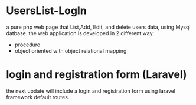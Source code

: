 # UsersList-LogIn
a pure php web page that List,Add, Edit, and delete users data, using Mysql datbase.
the web application is developed in 2 different way:
  - procedure
  - object oriented with object relational mapping 
  
# login and registration form (Laravel)
the next update will include a login and registration form using laravel framework default routes.
